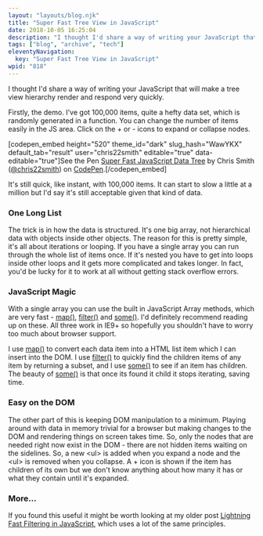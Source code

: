 ```yaml
---
layout: "layouts/blog.njk"
title: "Super Fast Tree View in JavaScript"
date: 2018-10-05 16:25:04
description: "I thought I'd share a way of writing your JavaScript that will make a tree view hierarchy render and respond very quickly"
tags: ["blog", "archive", "tech"]
eleventyNavigation:
  key: "Super Fast Tree View in JavaScript"
wpid: "818"
---
```


I thought I'd share a way of writing your JavaScript that will make a tree view hierarchy render and respond very quickly.

Firstly, the demo. I've got 100,000 items, quite a hefty data set, which is randomly generated in a function. You can change the number of items easily in the JS area. Click on the + or - icons to expand or collapse nodes.

[codepen_embed height="520" theme_id="dark" slug_hash="WawYKX" default_tab="result" user="chris22smith" editable="true" data-editable="true"]See the Pen <a href="https://codepen.io/chris22smith/pen/WawYKX/">Super Fast JavaScript Data Tree</a> by Chris Smith (<a href="https://codepen.io/chris22smith">@chris22smith</a>) on <a href="https://codepen.io">CodePen</a>.[/codepen_embed]

It's still quick, like instant, with 100,000 items. It can start to slow a little at a million but I'd say it's still acceptable given that kind of data.

<h3>One Long List</h3>
The trick is in how the data is structured. It's one big array, not hierarchical data with objects inside other objects. The reason for this is pretty simple, it's all about iterations or looping. If you have a single array you can run through the whole list of items once. If it's nested you have to get into loops inside other loops and it gets more complicated and takes longer. In fact, you'd be lucky for it to work at all without getting stack overflow errors.
<h3>JavaScript Magic</h3>
With a single array you can use the built in JavaScript Array methods, which are very fast - <a href="https://developer.mozilla.org/en-US/docs/Web/JavaScript/Reference/Global_Objects/Array/map" target="_blank" rel="noopener">map()</a>, <a href="https://developer.mozilla.org/en-US/docs/Web/JavaScript/Reference/Global_Objects/Array/filter" target="_blank" rel="noopener">filter()</a> and <a href="https://developer.mozilla.org/en-US/docs/Web/JavaScript/Reference/Global_Objects/Array/some" target="_blank" rel="noopener">some()</a>. I'd definitely recommend reading up on these. All three work in IE9+ so hopefully you shouldn't have to worry too much about browser support.

I use <a href="https://developer.mozilla.org/en-US/docs/Web/JavaScript/Reference/Global_Objects/Array/map" target="_blank" rel="noopener">map()</a> to convert each data item into a HTML list item which I can insert into the DOM. I use <a href="https://developer.mozilla.org/en-US/docs/Web/JavaScript/Reference/Global_Objects/Array/filter" target="_blank" rel="noopener">filter()</a> to quickly find the children items of any item by returning a subset, and I use <a href="https://developer.mozilla.org/en-US/docs/Web/JavaScript/Reference/Global_Objects/Array/some" target="_blank" rel="noopener">some()</a> to see if an item has children. The beauty of <a href="https://developer.mozilla.org/en-US/docs/Web/JavaScript/Reference/Global_Objects/Array/some" target="_blank" rel="noopener">some()</a> is that once its found it child it stops iterating, saving time.

<h3>Easy on the DOM</h3>
The other part of this is keeping DOM manipulation to a minimum. Playing around with data in memory trivial for a browser but making changes to the DOM and rendering things on screen takes time. So, only the nodes that are needed right now exist in the DOM - there are not hidden items waiting on the sidelines. So, a new &lt;ul&gt; is added when you expand a node and the &lt;ul&gt; is removed when you collapse. A + icon is shown if the item has children of its own but we don't know anything about how many it has or what they contain until it's expanded.
<h3>More...</h3>
If you found this useful it might be worth looking at my older post <a href="https://chrissmith.xyz/lightning-fast-filtering-in-javascript/" target="_blank" rel="noopener">Lightning Fast Filtering in JavaScript</a>, which uses a lot of the same principles.
